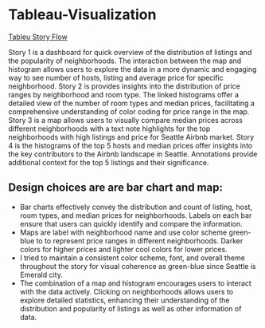 # Tableau-Visualization

[Tableu Story Flow]( https://us-west-2b.online.tableau.com/#/site/datavisualizationfq23/views/AirbnbSeattle_17013858830750/AirbnbinSeattle?:iid=3)

Story 1 is a dashboard for quick overview of the distribution of listings and the popularity of neighborhoods. The interaction between the map and histogram allows users to explore the data in a more dynamic and engaging way to see number of hosts, listing and average price for specific neighborhood.
Story 2 is provides insights into the distribution of price ranges by neighborhood and room type. The linked histograms offer a detailed view of the number of room types and median prices, facilitating a comprehensive understanding of color coding for price range in the map.
Story 3 is a map allows users to visually compare median prices across different neighborhoods with a text note highlights for the top neighborhoods with high listings and price for Seattle Airbnb market.
Story 4 is the histograms of the top 5 hosts and median prices offer insights into the key contributors to the Airbnb landscape in Seattle. Annotations provide additional context for the top 5 listings and their significance.

## Design choices are are bar chart and map:
- Bar charts effectively convey the distribution and count of listing, host, room types, and median prices for neighborhoods. Labels on each bar ensure that users can quickly identify and compare the information.
- Maps are label with neighborhood name and use color scheme green-blue to  to represent price ranges in different neighborhoods. Darker colors for higher prices and lighter cool colors for lower prices.
- I tried to maintain a consistent color scheme, font, and overall theme throughout the story for visual coherence as green-blue since Seattle is Emerald city.
- The combination of a map and histogram encourages users to interact with the data actively. Clicking on neighborhoods allows users to explore detailed statistics, enhancing their understanding of the distribution and popularity of listings as well as other information of data.
